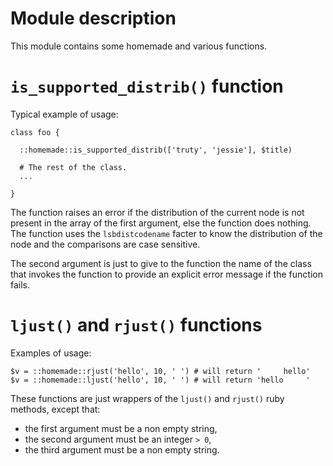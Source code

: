 # Module description

This module contains some homemade and various functions.


# `is_supported_distrib()` function

Typical example of usage:

```puppet
class foo {

  ::homemade::is_supported_distrib(['truty', 'jessie'], $title)

  # The rest of the class.
  ...

}
```

The function raises an error if the distribution of the
current node is not present in the array of the first
argument, else the function does nothing. The function
uses the `lsbdistcodename` facter to know the distribution
of the node and the comparisons are case sensitive.

The second argument is just to give to the function the
name of the class that invokes the function to provide
an explicit error message if the function fails.


# `ljust()` and `rjust()` functions

Examples of usage:

```puppet
$v = ::homemade::rjust('hello', 10, ' ') # will return '     hello'
$v = ::homemade::ljust('hello', 10, ' ') # will return 'hello     '
```

These functions are just wrappers of the `ljust()` and
`rjust()` ruby methods, except that:
* the first argument must be a non empty string,
* the second argument must be an integer `> 0`,
* the third argument must be a non empty string.



